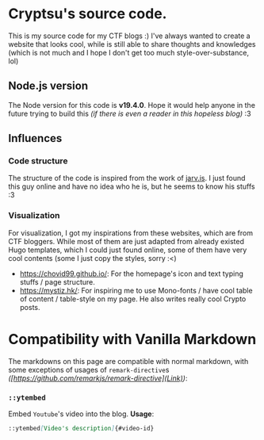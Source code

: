 # Cryptsu's source code.
This is my source code for my CTF blogs :) I've always wanted to create a website that looks cool, while is still able to share thoughts and knowledges (which is not much and I hope I don't get too much style-over-substance, lol) 

## Node.js version
The Node version for this code is **v19.4.0**. Hope it would help anyone in the future trying to build this *(if there is even a reader in this hopeless blog)* :3

## Influences

### Code structure
The structure of the code is inspired from the work of [jarv.is](https://github.com/jakejarvis/jarv.is). I just found this guy online and have no idea who he is, but he seems to know his stuffs :3 

### Visualization
For visualization, I got my inspirations from these websites, which are from CTF bloggers. While most of them are just adapted from already existed Hugo templates, which I could just found online, some of them have very cool contents (some I just copy the styles, sorry :<)

- https://chovid99.github.io/: For the homepage's icon and text typing stuffs / page structure.
- https://mystiz.hk/: For inspiring me to use Mono-fonts / have cool table of content / table-style on my page. He also writes really cool Crypto posts.

# Compatibility with Vanilla Markdown
The markdowns on this page are compatible with normal markdown, with some exceptions of usages of `remark-directive`s *([https://github.com/remarkjs/remark-directive](Link))*:

### `::ytembed`

Embed `Youtube`'s video into the blog. **Usage**:

```markdown
::ytembed[Video's description]{#video-id}
```

